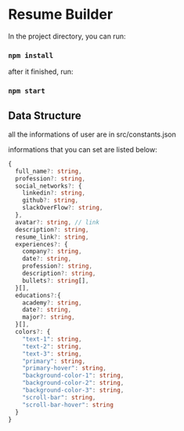# Resume Builder

In the project directory, you can run:

### `npm install`

after it finished, run:

### `npm start`

## Data Structure

all the informations of user are in src/constants.json

informations that you can set are listed below:

```ts
{
  full_name?: string,
  profession?: string,
  social_networks?: {
    linkedin?: string,
    github?: string,
    slackOverFlow?: string,
  },
  avatar?: string, // link
  description?: string,
  resume_link?: string,
  experiences?: {
    company?: string,
    date?: string,
    profession?: string,
    description?: string,
    bullets?: string[],
  }[],
  educations?:{
    academy?: string,
    date?: string,
    major?: string,
  }[],
  colors?: {
    "text-1": string,
    "text-2": string,
    "text-3": string,
    "primary": string,
    "primary-hover": string,
    "background-color-1": string,
    "background-color-2": string,
    "background-color-3": string,
    "scroll-bar": string,
    "scroll-bar-hover": string
  }
}
```
